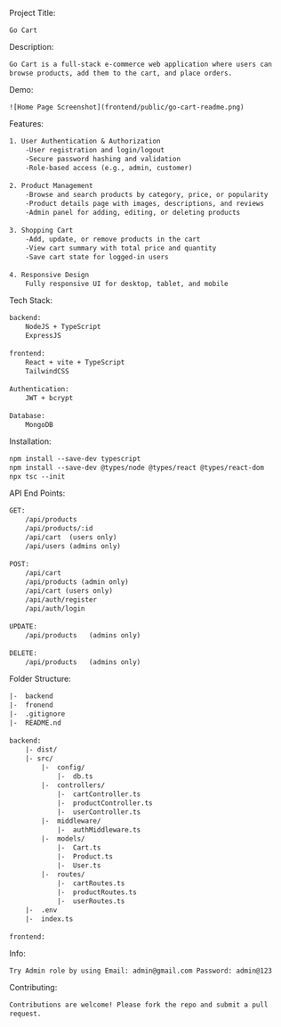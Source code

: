 Project Title:

    Go Cart

Description:

    Go Cart is a full-stack e-commerce web application where users can browse products, add them to the cart, and place orders.

Demo:

    ![Home Page Screenshot](frontend/public/go-cart-readme.png)

Features:

    1. User Authentication & Authorization
        -User registration and login/logout
        -Secure password hashing and validation
        -Role-based access (e.g., admin, customer)

    2. Product Management
        -Browse and search products by category, price, or popularity
        -Product details page with images, descriptions, and reviews
        -Admin panel for adding, editing, or deleting products

    3. Shopping Cart
        -Add, update, or remove products in the cart
        -View cart summary with total price and quantity
        -Save cart state for logged-in users

    4. Responsive Design
        Fully responsive UI for desktop, tablet, and mobile

Tech Stack:

    backend:
        NodeJS + TypeScript
        ExpressJS
        
    frontend:
        React + vite + TypeScript
        TailwindCSS

    Authentication:
        JWT + bcrypt
    
    Database:
        MongoDB

Installation:

    npm install --save-dev typescript
    npm install --save-dev @types/node @types/react @types/react-dom
    npx tsc --init

API End Points:

    GET:
        /api/products
        /api/products/:id
        /api/cart  (users only)
        /api/users (admins only)    

    POST:
        /api/cart
        /api/products (admin only)
        /api/cart (users only)
        /api/auth/register
        /api/auth/login

    UPDATE:
        /api/products   (admins only)

    DELETE:
        /api/products   (admins only)

Folder Structure:

    |-  backend
    |-  fronend
    |-  .gitignore
    |-  README.nd

    backend:
        |- dist/
        |- src/
            |-  config/
                |-  db.ts
            |-  controllers/
                |-  cartController.ts
                |-  productController.ts
                |-  userController.ts
            |-  middleware/
                |-  authMiddleware.ts
            |-  models/
                |-  Cart.ts
                |-  Product.ts
                |-  User.ts
            |-  routes/
                |-  cartRoutes.ts
                |-  productRoutes.ts
                |-  userRoutes.ts
        |-  .env
        |-  index.ts

    frontend:

Info:

    Try Admin role by using Email: admin@gmail.com Password: admin@123

Contributing:

    Contributions are welcome! Please fork the repo and submit a pull request.